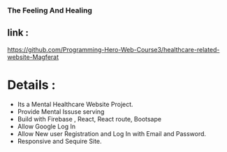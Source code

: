 ### The Feeling And Healing

## link : 
https://github.com/Programming-Hero-Web-Course3/healthcare-related-website-Magferat

# Details :

* Its a Mental Healthcare  Website Project.
* Provide Mental Issuse serving
* Build with Firebase , React, React route, Bootsape 
* Allow Google Log In
* Allow New user Registration and Log In with Email and Password.
* Responsive and Sequire Site. 
